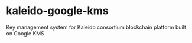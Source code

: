 # kaleido-google-kms
Key management system for Kaleido consortium blockchain platform built on Google KMS
